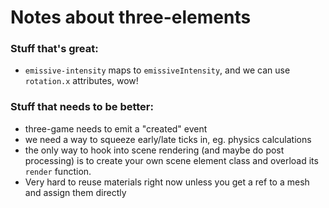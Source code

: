 # Notes about three-elements

### Stuff that's great:

- `emissive-intensity` maps to `emissiveIntensity`, and we can use `rotation.x` attributes, wow!

### Stuff that needs to be better:

- three-game needs to emit a "created" event
- we need a way to squeeze early/late ticks in, eg. physics calculations
- the only way to hook into scene rendering (and maybe do post processing) is to create your own scene element class and overload its `render` function.
- Very hard to reuse materials right now unless you get a ref to a mesh and assign them directly
